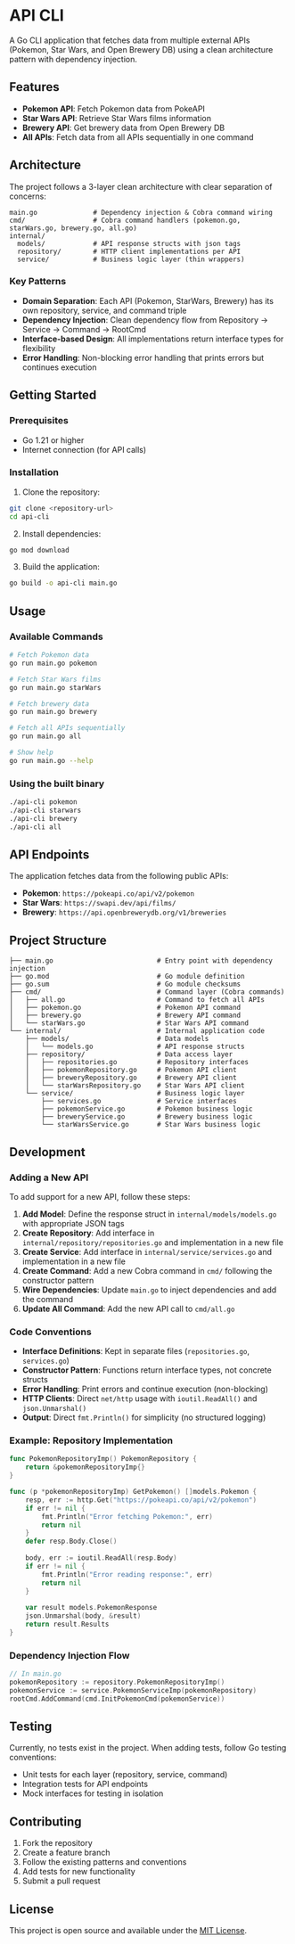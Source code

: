 # API CLI

A Go CLI application that fetches data from multiple external APIs (Pokemon, Star Wars, and Open Brewery DB) using a clean architecture pattern with dependency injection.

## Features

- **Pokemon API**: Fetch Pokemon data from PokeAPI
- **Star Wars API**: Retrieve Star Wars films information
- **Brewery API**: Get brewery data from Open Brewery DB
- **All APIs**: Fetch data from all APIs sequentially in one command

## Architecture

The project follows a 3-layer clean architecture with clear separation of concerns:

```
main.go              # Dependency injection & Cobra command wiring
cmd/                 # Cobra command handlers (pokemon.go, starWars.go, brewery.go, all.go)
internal/
  models/            # API response structs with json tags
  repository/        # HTTP client implementations per API
  service/           # Business logic layer (thin wrappers)
```

### Key Patterns

- **Domain Separation**: Each API (Pokemon, StarWars, Brewery) has its own repository, service, and command triple
- **Dependency Injection**: Clean dependency flow from Repository → Service → Command → RootCmd
- **Interface-based Design**: All implementations return interface types for flexibility
- **Error Handling**: Non-blocking error handling that prints errors but continues execution

## Getting Started

### Prerequisites

- Go 1.21 or higher
- Internet connection (for API calls)

### Installation

1. Clone the repository:
```bash
git clone <repository-url>
cd api-cli
```

2. Install dependencies:
```bash
go mod download
```

3. Build the application:
```bash
go build -o api-cli main.go
```

## Usage

### Available Commands

```bash
# Fetch Pokemon data
go run main.go pokemon

# Fetch Star Wars films
go run main.go starWars

# Fetch brewery data
go run main.go brewery

# Fetch all APIs sequentially
go run main.go all

# Show help
go run main.go --help
```

### Using the built binary

```bash
./api-cli pokemon
./api-cli starwars
./api-cli brewery
./api-cli all
```

## API Endpoints

The application fetches data from the following public APIs:

- **Pokemon**: `https://pokeapi.co/api/v2/pokemon`
- **Star Wars**: `https://swapi.dev/api/films/`
- **Brewery**: `https://api.openbrewerydb.org/v1/breweries`

## Project Structure

```
├── main.go                          # Entry point with dependency injection
├── go.mod                           # Go module definition
├── go.sum                           # Go module checksums
├── cmd/                             # Command layer (Cobra commands)
│   ├── all.go                       # Command to fetch all APIs
│   ├── pokemon.go                   # Pokemon API command
│   ├── brewery.go                   # Brewery API command
│   └── starWars.go                  # Star Wars API command
└── internal/                        # Internal application code
    ├── models/                      # Data models
    │   └── models.go                # API response structs
    ├── repository/                  # Data access layer
    │   ├── repositories.go          # Repository interfaces
    │   ├── pokemonRepository.go     # Pokemon API client
    │   ├── breweryRepository.go     # Brewery API client
    │   └── starWarsRepository.go    # Star Wars API client
    └── service/                     # Business logic layer
        ├── services.go              # Service interfaces
        ├── pokemonService.go        # Pokemon business logic
        ├── breweryService.go        # Brewery business logic
        └── starWarsService.go       # Star Wars business logic
```

## Development

### Adding a New API

To add support for a new API, follow these steps:

1. **Add Model**: Define the response struct in `internal/models/models.go` with appropriate JSON tags
2. **Create Repository**: Add interface in `internal/repository/repositories.go` and implementation in a new file
3. **Create Service**: Add interface in `internal/service/services.go` and implementation in a new file
4. **Create Command**: Add a new Cobra command in `cmd/` following the constructor pattern
5. **Wire Dependencies**: Update `main.go` to inject dependencies and add the command
6. **Update All Command**: Add the new API call to `cmd/all.go`

### Code Conventions

- **Interface Definitions**: Kept in separate files (`repositories.go`, `services.go`)
- **Constructor Pattern**: Functions return interface types, not concrete structs
- **Error Handling**: Print errors and continue execution (non-blocking)
- **HTTP Clients**: Direct `net/http` usage with `ioutil.ReadAll()` and `json.Unmarshal()`
- **Output**: Direct `fmt.Println()` for simplicity (no structured logging)

### Example: Repository Implementation

```go
func PokemonRepositoryImp() PokemonRepository {
    return &pokemonRepositoryImp{}
}

func (p *pokemonRepositoryImp) GetPokemon() []models.Pokemon {
    resp, err := http.Get("https://pokeapi.co/api/v2/pokemon")
    if err != nil {
        fmt.Println("Error fetching Pokemon:", err)
        return nil
    }
    defer resp.Body.Close()
    
    body, err := ioutil.ReadAll(resp.Body)
    if err != nil {
        fmt.Println("Error reading response:", err)
        return nil
    }
    
    var result models.PokemonResponse
    json.Unmarshal(body, &result)
    return result.Results
}
```

### Dependency Injection Flow

```go
// In main.go
pokemonRepository := repository.PokemonRepositoryImp()
pokemonService := service.PokemonServiceImp(pokemonRepository)
rootCmd.AddCommand(cmd.InitPokemonCmd(pokemonService))
```

## Testing

Currently, no tests exist in the project. When adding tests, follow Go testing conventions:

- Unit tests for each layer (repository, service, command)
- Integration tests for API endpoints
- Mock interfaces for testing in isolation

## Contributing

1. Fork the repository
2. Create a feature branch
3. Follow the existing patterns and conventions
4. Add tests for new functionality
5. Submit a pull request

## License

This project is open source and available under the [MIT License](LICENSE).

